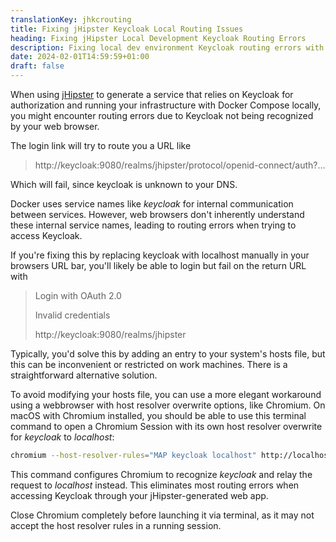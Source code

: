 ```yaml
---
translationKey: jhkcrouting
title: Fixing jHipster Keycloak Local Routing Issues
heading: Fixing jHipster Local Development Keycloak Routing Errors
description: Fixing local dev environment Keycloak routing errors with jHipster by adjusting browser settings.
date: 2024-02-01T14:59:59+01:00
draft: false
---
```


When using [jHipster](https://www.jhipster.tech) to generate a service that relies on Keycloak for authorization and running your infrastructure with Docker Compose locally, you might encounter routing errors due to Keycloak not being recognized by your web browser. 

The login link will try to route you a URL like
> http://keycloak:9080/realms/jhipster/protocol/openid-connect/auth?...

Which will fail, since keycloak is unknown to your DNS.

Docker uses service names like *keycloak* for internal communication between services. However, web browsers don't inherently understand these internal service names, leading to routing errors when trying to access Keycloak.

If you're fixing this by replacing keycloak with localhost manually in your browsers URL bar, you'll likely be able to login but fail on the return URL with

> Login with OAuth 2.0
> 
> Invalid credentials
> 
> http://keycloak:9080/realms/jhipster

Typically, you'd solve this by adding an entry to your system's hosts file, but this can be inconvenient or restricted on work machines. There is a straightforward alternative solution.

To avoid modifying your hosts file, you can use a more elegant workaround using a webbrowser with host resolver overwrite options, like Chromium. On macOS with Chromium installed, you should be able to use this terminal command to open a Chromium Session with its own host resolver overwrite for *keycloak* to *localhost*:

```zsh
chromium --host-resolver-rules="MAP keycloak localhost" http://localhost:8081
```

This command configures Chromium to recognize *keycloak* and relay the request to *localhost* instead. This eliminates most routing errors when accessing Keycloak through your jHipster-generated web app.

Close Chromium completely before launching it via terminal, as it may not accept the host resolver rules in a running session.

